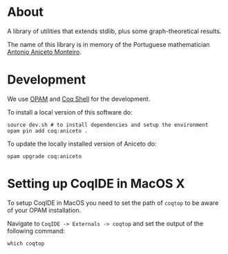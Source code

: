 # About

A library of utilities that extends stdlib, plus some graph-theoretical results.

The name of this library is in memory of the Portuguese mathematician
[Antonio Aniceto Monteiro](https://en.wikipedia.org/wiki/Antonio_Monteiro_(mathematician)).

# Development

We use [OPAM](https://opam.ocaml.org/) and [Coq Shell](https://github.com/coq/opam-coq-shell)
for the development.

To install a local version of this software do:
```
source dev.sh # to install dependencies and setup the environment
opam pin add coq:aniceto .
```

To update the locally installed version of Aniceto do:
```
opam upgrade coq:aniceto
```

# Setting up CoqIDE in MacOS X

To setup CoqIDE in MacOS you need to set the path of `coqtop` to be aware
of your OPAM installation.

Navigate to `CoqIDE -> Externals -> coqtop` and set the output of the
following command:

```
which coqtop
```
